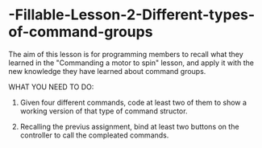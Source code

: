 # -Fillable-Lesson-2-Different-types-of-command-groups
The aim of this lesson is for programming members to recall what they learned in the "Commanding a motor to spin" lesson, and apply it with the new knowledge they have learned about command groups. 

WHAT YOU NEED TO DO:
1. Given four different commands, code at least two of them to show a working version of that type of command structor.

2. Recalling the previus assignment, bind at least two buttons on the controller to call the compleated commands.